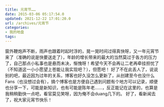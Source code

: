 ```yaml
---
title: 元宵节……
date: 2015-03-06 05:17:54.0
updated: 2021-12-22 17:01:20.0
url: /archives/元宵节
categories: 
- 我的地盘
tags: 
---
```


窗外鞭炮声不断，雨声也跟着时起时浮的，晃一晃时间过得真快呀，又一年元宵节来了（准确的说是快要送走了），年龄的增长带来的最大的当然莫过于各方的压力了，自己那点小私事也是悬而未决，惭愧呀！希望今天不会再让二老再牵挂担忧了（不知道这一小小愿望上苍能让我实现吧？），但愿吧！
好了不在此丢人了，说说别的吧，最近因为过年的关系，博客也好久没怎么更新了，从创建至今也没什么Fans（也没想过会有），搞个博客也是方便自己遇到问题有个地方可以记录，顺便也分享一下，可能是新知识，也有可能是陈年老……，反正能记在这里的，也算是我稍稍勤快一点吧，看官莫见笑呀，因为俺不会duang几下的。
好了，看新闻去了，祝大家元宵节快乐！